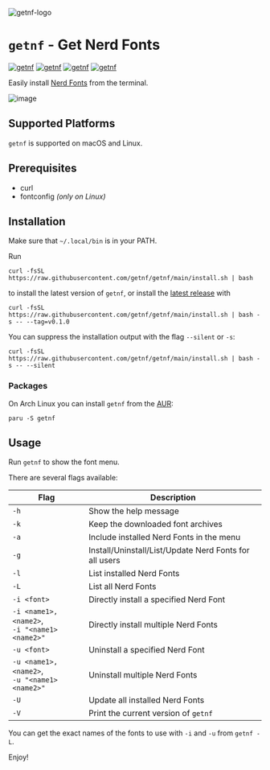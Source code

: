 ![getnf-logo](https://github.com/getnf/getnf/assets/9327361/60822070-8e14-43ae-882c-f36d36b6e4f0)


# `getnf` - Get Nerd Fonts

<!-- [![getnf](https://img.shields.io/github/v/release/getnf/getnf?style=flat-square)](https://github.com/getnf/getnf/releases/latest) -->
[![getnf](https://img.shields.io/github/last-commit/getnf/getnf?style=flat-square)](https://github.com/getnf/getnf/pulse)
[![getnf](https://img.shields.io/github/issues/getnf/getnf?style=flat-square)](https://github.com/getnf/getnf/issues)
[![getnf](https://img.shields.io/github/license/getnf/getnf?style=flat-square)](https://github.com/getnf/getnf/blob/master/LICENSE)
[![getnf](https://img.shields.io/github/stars/getnf/getnf?style=flat-square)](https://github.com/getnf/getnf/stargazers)

Easily install [Nerd Fonts](https://www.nerdfonts.com/) from the terminal.

![image](https://github.com/getnf/getnf/assets/84108846/55e535ea-73af-417f-b65d-7c095d58bdf0)

## Supported Platforms
`getnf` is supported on macOS and Linux.

## Prerequisites

- curl
- fontconfig *(only on Linux)*

## Installation
Make sure that `~/.local/bin` is in your PATH.

Run

```
curl -fsSL https://raw.githubusercontent.com/getnf/getnf/main/install.sh | bash
```
to install the latest version of `getnf`, or install the [latest release](https://github.com/getnf/getnf/releases/latest) with
```
curl -fsSL https://raw.githubusercontent.com/getnf/getnf/main/install.sh | bash -s -- --tag=v0.1.0
```

You can suppress the installation output with the flag `--silent` or `-s`:
```
curl -fsSL https://raw.githubusercontent.com/getnf/getnf/main/install.sh | bash -s -- --silent
```

### Packages

On Arch Linux you can install `getnf` from the [AUR](https://aur.archlinux.org/packages/getnf):
```
paru -S getnf
```

## Usage

Run `getnf` to show the font menu.

There are several flags available:

| Flag                                             | Description                                            |
| ------------------------------------------------ | ------------------------------------------------------ |
| `-h`                                             | Show the help message                                  |
| `-k`                                             | Keep the downloaded font archives                      |
| `-a`                                             | Include installed Nerd Fonts in the menu               |
| `-g`                                             | Install/Uninstall/List/Update Nerd Fonts for all users |
| `-l`                                             | List installed Nerd Fonts                              |
| `-L`                                             | List all Nerd Fonts                                    |
| `-i <font>`                                      | Directly install a specified Nerd Font                 |
| `-i <name1>,<name2>`,<br> `-i "<name1> <name2>"` | Directly install multiple Nerd Fonts                   |
| `-u <font>`                                      | Uninstall a specified Nerd Font                        |
| `-u <name1>,<name2>`,<br> `-u "<name1> <name2>"` | Uninstall multiple Nerd Fonts                          |
| `-U`                                             | Update all installed Nerd Fonts                        |
| `-V`                                             | Print the current version of `getnf`                   |

You can get the exact names of the fonts to use with `-i` and `-u` from `getnf -L`.

Enjoy!
